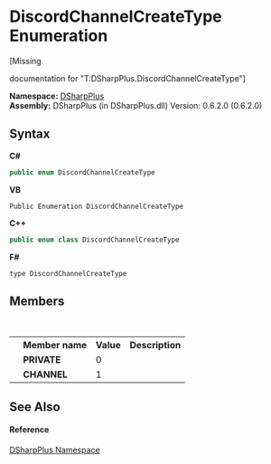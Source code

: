 # DiscordChannelCreateType Enumeration
 

\[Missing <summary> documentation for "T:DSharpPlus.DiscordChannelCreateType"\]

**Namespace:**&nbsp;<a href="503971eb-de5e-a570-9922-de9500a9b1cc">DSharpPlus</a><br />**Assembly:**&nbsp;DSharpPlus (in DSharpPlus.dll) Version: 0.6.2.0 (0.6.2.0)

## Syntax

**C#**<br />
``` C#
public enum DiscordChannelCreateType
```

**VB**<br />
``` VB
Public Enumeration DiscordChannelCreateType
```

**C++**<br />
``` C++
public enum class DiscordChannelCreateType
```

**F#**<br />
``` F#
type DiscordChannelCreateType
```


## Members
&nbsp;<table><tr><th></th><th>Member name</th><th>Value</th><th>Description</th></tr><tr><td /><td target="F:DSharpPlus.DiscordChannelCreateType.PRIVATE">**PRIVATE**</td><td>0</td><td /></tr><tr><td /><td target="F:DSharpPlus.DiscordChannelCreateType.CHANNEL">**CHANNEL**</td><td>1</td><td /></tr></table>

## See Also


#### Reference
<a href="503971eb-de5e-a570-9922-de9500a9b1cc">DSharpPlus Namespace</a><br />